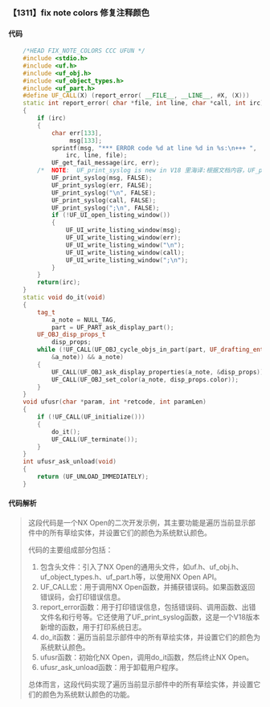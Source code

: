 ### 【1311】fix note colors 修复注释颜色

#### 代码

```cpp
    /*HEAD FIX_NOTE_COLORS CCC UFUN */  
    #include <stdio.h>  
    #include <uf.h>  
    #include <uf_obj.h>  
    #include <uf_object_types.h>  
    #include <uf_part.h>  
    #define UF_CALL(X) (report_error( __FILE__, __LINE__, #X, (X)))  
    static int report_error( char *file, int line, char *call, int irc)  
    {  
        if (irc)  
        {  
            char err[133],  
                 msg[133];  
            sprintf(msg, "*** ERROR code %d at line %d in %s:\n+++ ",  
                irc, line, file);  
            UF_get_fail_message(irc, err);  
        /*  NOTE:  UF_print_syslog is new in V18 里海译:根据文档内容，UF_print_syslog是V18版本中的新功能，用于打印系统日志。 */  
            UF_print_syslog(msg, FALSE);  
            UF_print_syslog(err, FALSE);  
            UF_print_syslog("\n", FALSE);  
            UF_print_syslog(call, FALSE);  
            UF_print_syslog(";\n", FALSE);  
            if (!UF_UI_open_listing_window())  
            {  
                UF_UI_write_listing_window(msg);  
                UF_UI_write_listing_window(err);  
                UF_UI_write_listing_window("\n");  
                UF_UI_write_listing_window(call);  
                UF_UI_write_listing_window(";\n");  
            }  
        }  
        return(irc);  
    }  
    static void do_it(void)  
    {  
        tag_t  
            a_note = NULL_TAG,  
            part = UF_PART_ask_display_part();  
        UF_OBJ_disp_props_t  
            disp_props;  
        while (!UF_CALL(UF_OBJ_cycle_objs_in_part(part, UF_drafting_entity_type,  
            &a_note)) && a_note)  
        {  
            UF_CALL(UF_OBJ_ask_display_properties(a_note, &disp_props));  
            UF_CALL(UF_OBJ_set_color(a_note, disp_props.color));  
        }  
    }  
    void ufusr(char *param, int *retcode, int paramLen)  
    {  
        if (!UF_CALL(UF_initialize()))  
        {  
            do_it();  
            UF_CALL(UF_terminate());  
        }  
    }  
    int ufusr_ask_unload(void)  
    {  
        return (UF_UNLOAD_IMMEDIATELY);  
    }

```

#### 代码解析

> 这段代码是一个NX Open的二次开发示例，其主要功能是遍历当前显示部件中的所有草绘实体，并设置它们的颜色为系统默认颜色。
>
> 代码的主要组成部分包括：
>
> 1. 包含头文件：引入了NX Open的通用头文件，如uf.h、uf_obj.h、uf_object_types.h、uf_part.h等，以使用NX Open API。
> 2. UF_CALL宏：用于调用NX Open函数，并捕获错误码。如果函数返回错误码，会打印错误信息。
> 3. report_error函数：用于打印错误信息，包括错误码、调用函数、出错文件名和行号等。它还使用了UF_print_syslog函数，这是一个V18版本新增的函数，用于打印系统日志。
> 4. do_it函数：遍历当前显示部件中的所有草绘实体，并设置它们的颜色为系统默认颜色。
> 5. ufusr函数：初始化NX Open，调用do_it函数，然后终止NX Open。
> 6. ufusr_ask_unload函数：用于卸载用户程序。
>
> 总体而言，这段代码实现了遍历当前显示部件中的所有草绘实体，并设置它们的颜色为系统默认颜色的功能。
>
